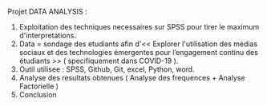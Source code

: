 Projet DATA ANALYSIS : 
  1. Exploitation des techniques necessaires sur SPSS pour tirer le maximum d'interpretations.
  2. Data = sondage des etudiants afin d'<< Explorer l'utilisation des médias sociaux et des technologies émergentes pour l’engagement continu des étudiants >> ( specifiquement dans COVID-19 ).
  3. Outil utilisee : SPSS, Github, Git, excel, Python, word.
  4. Analyse des resultats obtenues ( Analyse des frequences + Analyse Factorielle )
  5. Conclusion
